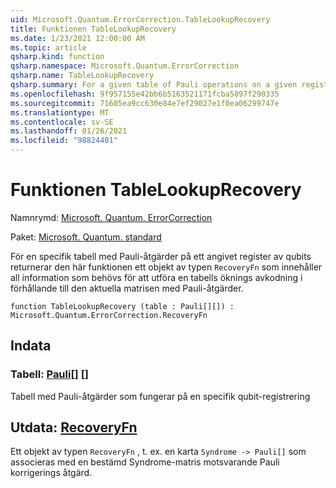 ```yaml
---
uid: Microsoft.Quantum.ErrorCorrection.TableLookupRecovery
title: Funktionen TableLookupRecovery
ms.date: 1/23/2021 12:00:00 AM
ms.topic: article
qsharp.kind: function
qsharp.namespace: Microsoft.Quantum.ErrorCorrection
qsharp.name: TableLookupRecovery
qsharp.summary: For a given table of Pauli operations on a given register of qubits, this function returns an object of type `RecoveryFn` which contains all information needed to perform a table-lookup decoding with respect to the given array of Pauli operations.
ms.openlocfilehash: 9f957155e42bb6b5163521171fcba5897f290335
ms.sourcegitcommit: 71605ea9cc630e84e7ef29027e1f0ea06299747e
ms.translationtype: MT
ms.contentlocale: sv-SE
ms.lasthandoff: 01/26/2021
ms.locfileid: "98824401"
---
```

# <a name="tablelookuprecovery-function"></a>Funktionen TableLookupRecovery

Namnrymd: [Microsoft. Quantum. ErrorCorrection](xref:Microsoft.Quantum.ErrorCorrection)

Paket: [Microsoft. Quantum. standard](https://nuget.org/packages/Microsoft.Quantum.Standard)


För en specifik tabell med Pauli-åtgärder på ett angivet register av qubits returnerar den här funktionen ett objekt av typen `RecoveryFn` som innehåller all information som behövs för att utföra en tabells öknings avkodning i förhållande till den aktuella matrisen med Pauli-åtgärder.

```qsharp
function TableLookupRecovery (table : Pauli[][]) : Microsoft.Quantum.ErrorCorrection.RecoveryFn
```


## <a name="input"></a>Indata

### <a name="table--pauli"></a>Tabell: [Pauli](xref:microsoft.quantum.lang-ref.pauli)[] []

Tabell med Pauli-åtgärder som fungerar på en specifik qubit-registrering



## <a name="output--recoveryfn"></a>Utdata: [RecoveryFn](xref:Microsoft.Quantum.ErrorCorrection.RecoveryFn)

Ett objekt av typen `RecoveryFn` , t. ex. en karta `Syndrome -> Pauli[]` som associeras med en bestämd Syndrome-matris motsvarande Pauli korrigerings åtgärd.
